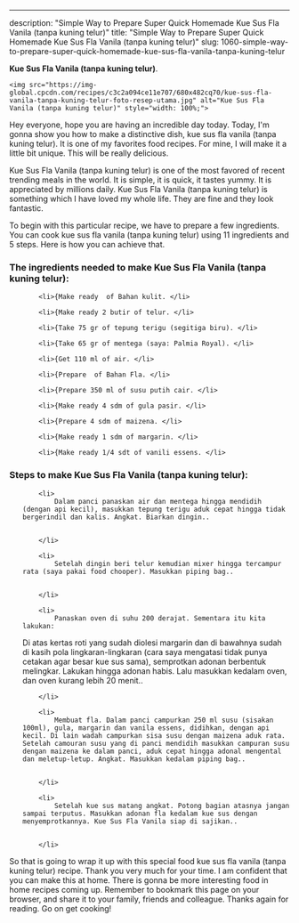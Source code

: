 ---
description: "Simple Way to Prepare Super Quick Homemade Kue Sus Fla Vanila (tanpa kuning telur)"
title: "Simple Way to Prepare Super Quick Homemade Kue Sus Fla Vanila (tanpa kuning telur)"
slug: 1060-simple-way-to-prepare-super-quick-homemade-kue-sus-fla-vanila-tanpa-kuning-telur

<p>
	<strong>Kue Sus Fla Vanila (tanpa kuning telur)</strong>. 
	
</p>
<p>
	
	<img src="https://img-global.cpcdn.com/recipes/c3c2a094ce11e707/680x482cq70/kue-sus-fla-vanila-tanpa-kuning-telur-foto-resep-utama.jpg" alt="Kue Sus Fla Vanila (tanpa kuning telur)" style="width: 100%;">
	
	
</p>
<p>
	Hey everyone, hope you are having an incredible day today. Today, I'm gonna show you how to make a distinctive dish, kue sus fla vanila (tanpa kuning telur). It is one of my favorites food recipes. For mine, I will make it a little bit unique. This will be really delicious.
</p>
	
<p>
	Kue Sus Fla Vanila (tanpa kuning telur) is one of the most favored of recent trending meals in the world. It is simple, it is quick, it tastes yummy. It is appreciated by millions daily. Kue Sus Fla Vanila (tanpa kuning telur) is something which I have loved my whole life. They are fine and they look fantastic.
</p>
<p>
	
</p>

<p>
To begin with this particular recipe, we have to prepare a few ingredients. You can cook kue sus fla vanila (tanpa kuning telur) using 11 ingredients and 5 steps. Here is how you can achieve that.
</p>

<h3>The ingredients needed to make Kue Sus Fla Vanila (tanpa kuning telur):</h3>

<ol>
	
		<li>{Make ready  of Bahan kulit. </li>
	
		<li>{Make ready 2 butir of telur. </li>
	
		<li>{Take 75 gr of tepung terigu (segitiga biru). </li>
	
		<li>{Take 65 gr of mentega (saya: Palmia Royal). </li>
	
		<li>{Get 110 ml of air. </li>
	
		<li>{Prepare  of Bahan Fla. </li>
	
		<li>{Prepare 350 ml of susu putih cair. </li>
	
		<li>{Make ready 4 sdm of gula pasir. </li>
	
		<li>{Prepare 4 sdm of maizena. </li>
	
		<li>{Make ready 1 sdm of margarin. </li>
	
		<li>{Make ready 1/4 sdt of vanili essens. </li>
	
</ol>
<p>
	
</p>

<h3>Steps to make Kue Sus Fla Vanila (tanpa kuning telur):</h3>

<ol>
	
		<li>
			Dalam panci panaskan air dan mentega hingga mendidih (dengan api kecil), masukkan tepung terigu aduk cepat hingga tidak bergerindil dan kalis. Angkat. Biarkan dingin..
			
			
		</li>
	
		<li>
			Setelah dingin beri telur kemudian mixer hingga tercampur rata (saya pakai food chooper). Masukkan piping bag..
			
			
		</li>
	
		<li>
			Panaskan oven di suhu 200 derajat. Sementara itu kita lakukan:
Di atas kertas roti yang sudah diolesi margarin dan di bawahnya sudah di kasih pola lingkaran-lingkaran (cara saya mengatasi tidak punya cetakan agar besar kue sus sama), semprotkan adonan berbentuk melingkar. Lakukan hingga adonan habis. Lalu masukkan kedalam oven, dan oven kurang lebih 20 menit..
			
			
		</li>
	
		<li>
			Membuat fla. Dalam panci campurkan 250 ml susu (sisakan 100ml), gula, margarin dan vanila essens, didihkan, dengan api kecil. Di lain wadah campurkan sisa susu dengan maizena aduk rata. Setelah camouran susu yang di panci mendidih masukkan campuran susu dengan maizena ke dalam panci, aduk cepat hingga adonal mengental dan meletup-letup. Angkat. Masukkan kedalam piping bag..
			
			
		</li>
	
		<li>
			Setelah kue sus matang angkat. Potong bagian atasnya jangan sampai terputus. Masukkan adonan fla kedalam kue sus dengan menyemprotkannya. Kue Sus Fla Vanila siap di sajikan..
			
			
		</li>
	
</ol>

<p>
	
</p>

<p>
	So that is going to wrap it up with this special food kue sus fla vanila (tanpa kuning telur) recipe. Thank you very much for your time. I am confident that you can make this at home. There is gonna be more interesting food in home recipes coming up. Remember to bookmark this page on your browser, and share it to your family, friends and colleague. Thanks again for reading. Go on get cooking!
</p>
